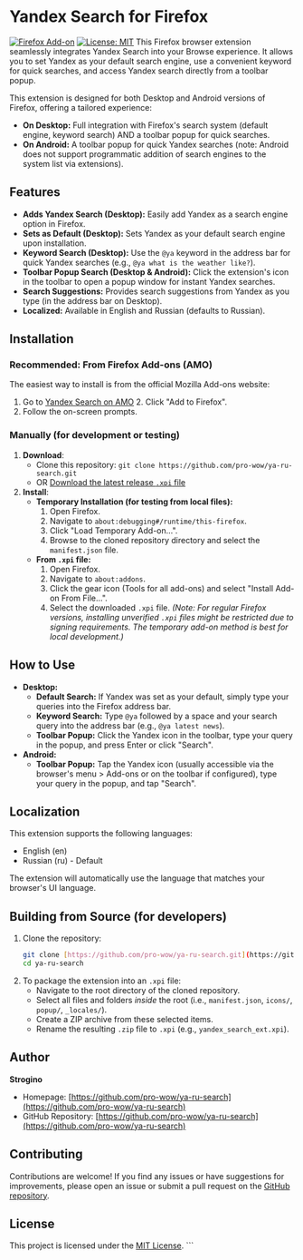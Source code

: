 # Yandex Search for Firefox

[![Firefox Add-on](https://img.shields.io/badge/Firefox_Add--on-Get_it_on_AMO-orange?style=for-the-badge&logo=firefox-browser)](https://addons.mozilla.org/addon/YandexSearchEngineExtension-strogino) [![License: MIT](https://img.shields.io/badge/License-MIT-yellow.svg?style=for-the-badge)](https://opensource.org/licenses/MIT) 
This Firefox browser extension seamlessly integrates Yandex Search into your Browse experience. It allows you to set Yandex as your default search engine, use a convenient keyword for quick searches, and access Yandex search directly from a toolbar popup.

This extension is designed for both Desktop and Android versions of Firefox, offering a tailored experience:
* **On Desktop:** Full integration with Firefox's search system (default engine, keyword search) AND a toolbar popup for quick searches.
* **On Android:** A toolbar popup for quick Yandex searches (note: Android does not support programmatic addition of search engines to the system list via extensions).

## Features

* **Adds Yandex Search (Desktop):** Easily add Yandex as a search engine option in Firefox.
* **Sets as Default (Desktop):** Sets Yandex as your default search engine upon installation.
* **Keyword Search (Desktop):** Use the `@ya` keyword in the address bar for quick Yandex searches (e.g., `@ya what is the weather like?`).
* **Toolbar Popup Search (Desktop & Android):** Click the extension's icon in the toolbar to open a popup window for instant Yandex searches.
* **Search Suggestions:** Provides search suggestions from Yandex as you type (in the address bar on Desktop).
* **Localized:** Available in English and Russian (defaults to Russian).

## Installation

### Recommended: From Firefox Add-ons (AMO)

The easiest way to install is from the official Mozilla Add-ons website:

1.  Go to [Yandex Search on AMO](https://addons.mozilla.org/addon/YandexSearchEngineExtension-strogino) 2.  Click "Add to Firefox".
3.  Follow the on-screen prompts.

### Manually (for development or testing)

1.  **Download**:
    * Clone this repository: `git clone https://github.com/pro-wow/ya-ru-search.git`
    * OR [Download the latest release `.xpi` file](https://github.com/pro-wow/ya-ru-search/releases)
2.  **Install**:
    * **Temporary Installation (for testing from local files):**
        1.  Open Firefox.
        2.  Navigate to `about:debugging#/runtime/this-firefox`.
        3.  Click "Load Temporary Add-on...".
        4.  Browse to the cloned repository directory and select the `manifest.json` file.
    * **From `.xpi` file:**
        1.  Open Firefox.
        2.  Navigate to `about:addons`.
        3.  Click the gear icon (Tools for all add-ons) and select "Install Add-on From File...".
        4.  Select the downloaded `.xpi` file.
        *(Note: For regular Firefox versions, installing unverified `.xpi` files might be restricted due to signing requirements. The temporary add-on method is best for local development.)*

## How to Use

* **Desktop:**
    * **Default Search:** If Yandex was set as your default, simply type your queries into the Firefox address bar.
    * **Keyword Search:** Type `@ya` followed by a space and your search query into the address bar (e.g., `@ya latest news`).
    * **Toolbar Popup:** Click the Yandex icon in the toolbar, type your query in the popup, and press Enter or click "Search".
* **Android:**
    * **Toolbar Popup:** Tap the Yandex icon (usually accessible via the browser's menu > Add-ons or on the toolbar if configured), type your query in the popup, and tap "Search".

## Localization

This extension supports the following languages:

* English (en)
* Russian (ru) - Default

The extension will automatically use the language that matches your browser's UI language.

## Building from Source (for developers)

1.  Clone the repository:
    ```bash
    git clone [https://github.com/pro-wow/ya-ru-search.git](https://github.com/pro-wow/ya-ru-search.git)
    cd ya-ru-search
    ```
2.  To package the extension into an `.xpi` file:
    * Navigate to the root directory of the cloned repository.
    * Select all files and folders *inside* the root (i.e., `manifest.json`, `icons/`, `popup/`, `_locales/`).
    * Create a ZIP archive from these selected items.
    * Rename the resulting `.zip` file to `.xpi` (e.g., `yandex_search_ext.xpi`).

## Author

**Strogino**
* Homepage: [https://github.com/pro-wow/ya-ru-search](https://github.com/pro-wow/ya-ru-search)
* GitHub Repository: [https://github.com/pro-wow/ya-ru-search](https://github.com/pro-wow/ya-ru-search)

## Contributing

Contributions are welcome! If you find any issues or have suggestions for improvements, please open an issue or submit a pull request on the [GitHub repository](https://github.com/pro-wow/ya-ru-search).

## License

This project is licensed under the [MIT License](LICENSE.md). ```
